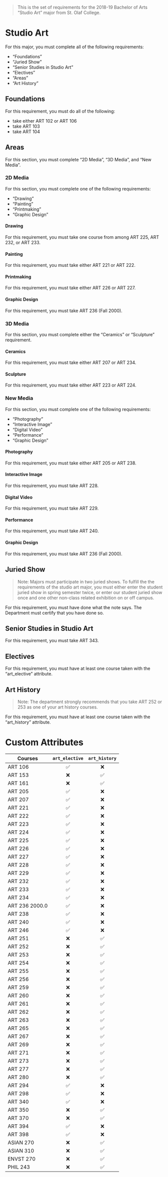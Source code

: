 > This is the set of requirements for the 2018-19 Bachelor of Arts “Studio Art” major from St. Olaf College.

# Studio Art
For this major, you must complete all of the following requirements:

- “Foundations”
- “Juried Show”
- “Senior Studies in Studio Art”
- “Electives”
- “Areas”
- “Art History”

## Foundations
For this requirement, you must do all of the following:

- take either ART 102 or ART 106
- take ART 103
- take ART 104


## Areas
For this section, you must complete “2D Media”, “3D Media”, and “New Media”.

### 2D Media
For this section, you must complete one of the following requirements:

- “Drawing”
- “Painting”
- “Printmaking”
- “Graphic Design”

#### Drawing
For this requirement, you must take one course from among ART 225, ART 232, or ART 233.

#### Painting
For this requirement, you must take either ART 221 or ART 222.

#### Printmaking
For this requirement, you must take either ART 226 or ART 227.

#### Graphic Design
For this requirement, you must take ART 236 (Fall 2000).

### 3D Media
For this section, you must complete either the “Ceramics” or “Sculpture” requirement.

#### Ceramics
For this requirement, you must take either ART 207 or ART 234.

#### Sculpture
For this requirement, you must take either ART 223 or ART 224.

### New Media
For this section, you must complete one of the following requirements:

- “Photography”
- “Interactive Image”
- “Digital Video”
- “Performance”
- “Graphic Design”

#### Photography
For this requirement, you must take either ART 205 or ART 238.

#### Interactive Image
For this requirement, you must take ART 228.

#### Digital Video
For this requirement, you must take ART 229.

#### Performance
For this requirement, you must take ART 240.

#### Graphic Design
For this requirement, you must take ART 236 (Fall 2000).


## Juried Show
> Note: Majors must participate in two juried shows. To fulfill the the requirements of the studio art major, you must either enter the student juried show in spring semester twice, or enter our student juried show once and one other non-class related exhibition on or off campus.

For this requirement, you must have done what the note says. The Department must certify that you have done so.


## Senior Studies in Studio Art
For this requirement, you must take ART 343.


## Electives
For this requirement, you must have at least one course taken with the “art_elective” attribute.


## Art History
> Note: The department strongly recommends that you take ART 252 or 253 as one of your art history courses.

For this requirement, you must have at least one course taken with the “art_history” attribute.

# Custom Attributes

Courses | `art_elective` | `art_history`
--- | :---: | :---:
ART 106 | ✅ | ❌
ART 153 | ❌ | ✅
ART 161 | ❌ | ✅
ART 205 | ✅ | ❌
ART 207 | ✅ | ❌
ART 221 | ✅ | ❌
ART 222 | ✅ | ❌
ART 223 | ✅ | ❌
ART 224 | ✅ | ❌
ART 225 | ✅ | ❌
ART 226 | ✅ | ❌
ART 227 | ✅ | ❌
ART 228 | ✅ | ❌
ART 229 | ✅ | ❌
ART 232 | ✅ | ❌
ART 233 | ✅ | ❌
ART 234 | ✅ | ❌
ART 236 2000.0 | ✅ | ❌
ART 238 | ✅ | ❌
ART 240 | ✅ | ❌
ART 246 | ✅ | ❌
ART 251 | ❌ | ✅
ART 252 | ❌ | ✅
ART 253 | ❌ | ✅
ART 254 | ❌ | ✅
ART 255 | ❌ | ✅
ART 256 | ❌ | ✅
ART 259 | ❌ | ✅
ART 260 | ❌ | ✅
ART 261 | ❌ | ✅
ART 262 | ❌ | ✅
ART 263 | ❌ | ✅
ART 265 | ❌ | ✅
ART 267 | ❌ | ✅
ART 269 | ❌ | ✅
ART 271 | ❌ | ✅
ART 273 | ❌ | ✅
ART 277 | ❌ | ✅
ART 280 | ❌ | ✅
ART 294 | ✅ | ❌
ART 298 | ✅ | ❌
ART 340 | ✅ | ❌
ART 350 | ❌ | ✅
ART 370 | ❌ | ✅
ART 394 | ✅ | ❌
ART 398 | ✅ | ❌
ASIAN 270 | ❌ | ✅
ASIAN 310 | ❌ | ✅
ENVST 270 | ❌ | ✅
PHIL 243 | ❌ | ✅

